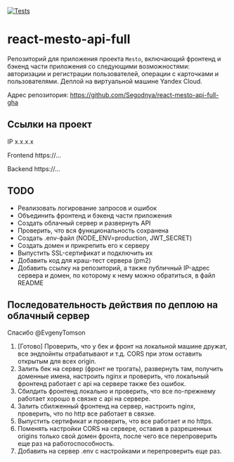 [![Tests](../../actions/workflows/tests.yml/badge.svg)](../../actions/workflows/tests.yml)

# react-mesto-api-full

Репозиторий для приложения проекта `Mesto`, включающий фронтенд и бэкенд части приложения со следующими возможностями: авторизации и регистрации пользователей, операции с карточками и пользователями. Деплой на виртуальной машине Yandex Cloud.

Адрес репозитория: https://github.com/Segodnya/react-mesto-api-full-gha

## Ссылки на проект

IP x.x.x.x

Frontend https://...

Backend https://...

## TODO

- Реализовать логирование запросов и ошибок
- Объединить фронтенд и бэкенд части приложения
- Создать облачный сервер и развернуть API
- Проверить, что вся функциональность сохранена
- Создать .env-файл (NODE_ENV=production, JWT_SECRET)
- Создать домен и прикрепить его к серверу
- Выпустить SSL-сертификат и подключить их
- Добавить код для краш-тест сервера (pm2)
- Добавить ссылку на репозиторий, а также публичный IP-адрес сервера и домен, по которому к нему можно обратиться, в файл README

## Последовательность действия по деплою на облачный сервер

Спасибо @EvgenyTomson

1. [Готово] Проверить, что у бек и фронт на локальной машине дружат, все эндпойнты отрабатывают и т.д. CORS при этом оставить открытым для всех origin.
2. Залить бек на сервер (фронт не трогать), развернуть там, получить доменные имена, настроить nginx и проверить, что локальный фронтенд работает с api на сервере также без ошибок.
3. Сбилдить фронтенд локально и проверить, что все по-прежнему работает хорошо в связке с api на сервере.
4. Залить сбилженный фронтенд на сервер, настроить nginx, проверить, что по http все работает в связке.
5. Выпустить сертификат и проверить, что все работает и по https.
6. Поменять настройки CORS на сервере, оставив в разрешенных origins только свой домен фронта, после чего все перепроверить еще раз на работоспособность.
7. Добавить на сервер .env с настройками и перепроверить еще раз.
